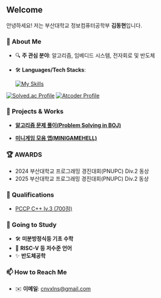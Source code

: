 ## Welcome

안녕하세요! 저는 부산대학교 정보컴퓨터공학부 **김동현**입니다.  

### 🚀 About Me  
- 🔍 **주 관심 분야**: 알고리즘, 임베디드 시스템, 전자회로 및 반도체
- 🛠️ **Languages/Tech Stacks**:

  [![My Skills](https://skillicons.dev/icons?i=c,cpp,py,java)](https://skillicons.dev)

 [![Solved.ac Profile](http://mazassumnida.wtf/api/generate_badge?boj=okmac03)](https://solved.ac/okmac03)
 [![Atcoder Profile](https://atcoder-badge.kro.kr?id=cnvxlns)](https://atcoder.jp/users/cnvxlns)

  
  
### 📌 Projects & Works
- **[알고리즘 문제 풀이(Problem Solving in BOJ)](https://github.com/cnvxlns/bojcodes)**

- **[미니게임 모음 앱(MINIGAMEHELL)](https://github.com/cnvxlns/MinigameHell)**

### 🏆 AWARDS
- 2024 부산대학교 프로그래밍 경진대회(PNUPC) Div.2 동상
- 2025 부산대학교 프로그래밍 경진대회(PNUPC) Div.2 동상

### 🪪 Qualifications
- [PCCP C++ lv.3 (700점)](https://certi.programmers.co.kr/result/share/11665?utm_campaign=certi-issuance-share&utm_content=share&utm_medium=social&utm_source=community)

### 🎯 Going to Study
- 🛠️ **미분방정식등 기초 수학**
- 📡 **RISC-V 등 저수준 언어**
- ✨ **반도체공학**
  
### 📫 How to Reach Me  
- ✉️ **이메일**: cnvxlns@gmail.com


